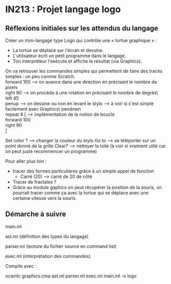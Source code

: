 # IN213 : Projet langage logo

## Réflexions initiales sur les attendus du langage

Créer un mini-langage type Logo qui contrôle une « tortue graphique » :

- La tortue se déplace sur l'écran et dessine.
- L'utilisateur écrit un petit programme dans le langage.
- Ton interpréteur l'exécute et affiche le résultat (via Graphics).


On va retrouver les commandes simples qui permettent de faire des tracés simples : un peu comme Scratch.\
forward 100  --> on avance dans une direction en précisant le nombre de pixels\
right 90     --> on procède à une rotation en précisant le nombre de degrés\ 
left 45\
penup        --> on dessine ou non en levant le stylo --> à voir si c'est simple facilement avec Graphics\ 
pendown\
repeat 4 [   --> implémentation de la notion de boucle\
  forward 100\
  right 90\
]

Set color ?  --> changer la couleur du stylo
Go to        --> se téléporter sur un point donné de la grille
Clear? --> nettoyer la toile (à voir si vraiment utile car on peut juste recommencer un programme)


Pour aller plus loin : 
 - tracer des formes particulières grâce à un simple appel de fonction 
     - Carré (20) --> carré de 20 de côté 
 - Tracer de fractales ?
 - Grâce au module gaphics on peut récupérer la position de la souris, on pourrait tracer comme ça avec la tortue qui se déplace avec une certaine vitesse vers la souris. 


## Démarche à suivre 

main.ml

ast.ml (définition des types du langage)

parser.ml (lecture du fichier source en command list)

exec.ml (interprétation des commandes)

Compile avec :

ocamlc graphics.cma ast.ml parser.ml exec.ml main.ml -o logo